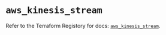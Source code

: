 # `aws_kinesis_stream`

Refer to the Terraform Registory for docs: [`aws_kinesis_stream`](https://www.terraform.io/docs/providers/aws/r/kinesis_stream).
